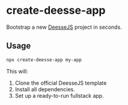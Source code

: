 # create-deesse-app

Bootstrap a new [DeesseJS](https://github.com/DevelopersSecrets/DeesseJS) project in seconds.

## Usage

```bash
npx create-deesse-app my-app
```

This will:
1. Clone the official DeesseJS template
2. Install all dependencies.
3. Set up a ready-to-run fullstack app.